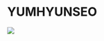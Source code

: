 # YUMHYUNSEO
<img src="https://img.shields.io/badge/java-007396?style=for-the-badge&logo=java&logoColor=white">
